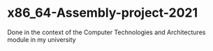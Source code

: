 # x86_64-Assembly-project-2021
Done in the context of the Computer Technologies and Architectures module in my university
